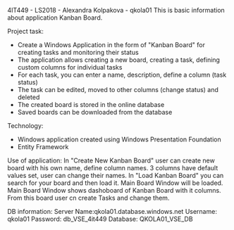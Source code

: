 4IT449 - LS2018 - Alexandra Kolpakova - qkola01 
This is basic information about application Kanban Board. 

Project task:
- Create a Windows Application in the form of "Kanban Board" for creating tasks and monitoring their status
- The application allows creating a new board, creating a task, defining custom columns for individual tasks
- For each task, you can enter a name, description, define a column (task status)
- The task can be edited, moved to other columns (change status) and deleted
- The created board is stored in the online database
- Saved boards can be downloaded from the database

Technology:
- Windows application created using Windows Presentation Foundation
- Entity Framework

Use of application: 
In "Create New Kanban Board" user can create new board with his own name, define column names. 3 columns have default values set, user can change their names.
In "Load Kanban Board" you can search for your board and then load it. Main Board Window will be loaded. 
Main Board Window shows dashoboard of Kanban Board with it columns. From this board user cn create Tasks and change them. 

DB information:
Server Name:qkola01.database.windows.net
Username: qkola01
Password: db_VSE_4it449
Database: QKOLA01_VSE_DB
